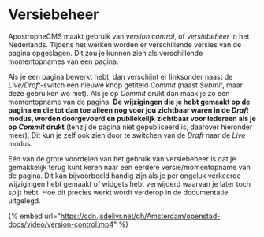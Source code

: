 # Versiebeheer

ApostropheCMS maakt gebruik van _version control_, of _versiebeheer_ in het Nederlands. Tijdens het werken worden er verschillende versies van de pagina opgeslagen. Dit zou je kunnen zien als verschillende momentopnames van een pagina.

Als je een pagina bewerkt hebt, dan verschijnt er linksonder naast de _Live/Draft_-switch een nieuwe knop getiteld _Commit_ (naast _Submit_, maar deze gebruiken we niet). Als je op _Commit_ drukt dan maak je zo een momentopname van de pagina. **De wijzigingen die je hebt gemaakt op de pagina en die tot dan toe alleen nog voor jou zichtbaar waren in de **_**Draft**_** modus, worden doorgevoerd en publiekelijk zichtbaar voor iedereen als je op **_**Commit**_** drukt** (tenzij de pagina niet gepubliceerd is, daarover hieronder meer). Dit kun je zelf ook zien door te switchen van de _Draft_ naar de _Live_ modus.

Eén van de grote voordelen van het gebruik van versiebeheer is dat je gemakkelijk terug kunt keren naar een eerdere versie/momentopname van de pagina. Dit kan bijvoorbeeld handig zijn als je per ongeluk verkeerde wijzigingen hebt gemaakt of widgets hebt verwijderd waarvan je later toch spijt hebt. Hoe dit precies werkt wordt verderop in de documentatie uitgelegd.

{% embed url="https://cdn.jsdelivr.net/gh/Amsterdam/openstad-docs/video/version-control.mp4" %}
